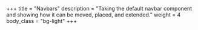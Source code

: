 +++
title = "Navbars"
description = "Taking the default navbar component and showing how it can be moved, placed, and extended."
weight = 4
body_class = "bg-light"
+++


